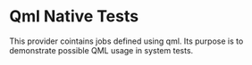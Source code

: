 Qml Native Tests
================

This provider cointains jobs defined using qml.
Its purpose is to demonstrate possible QML usage in system tests.
